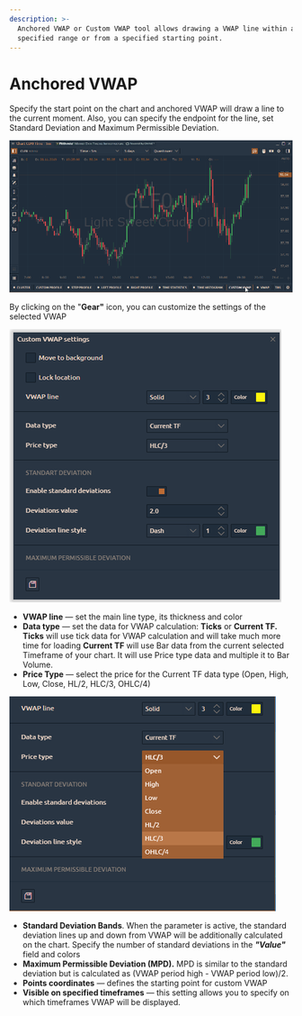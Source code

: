 ```yaml
---
description: >-
  Anchored VWAP or Custom VWAP tool allows drawing a VWAP line within a
  specified range or from a specified starting point.
---
```


# Anchored VWAP

Specify the start point on the chart and anchored VWAP will draw a line to the current moment. Also, you can specify the endpoint for the line, set Standard Deviation and Maximum Permissible Deviation.

![](../../.gitbook/assets/anchored-vwap.gif)

By clicking on the "**Gear"** icon, you can customize the settings of the selected VWAP

![Settings of Custom VWAP \(Anchored VWAP\)](../../.gitbook/assets/image%20%28104%29.png)

* **VWAP line** — set the main line type, its thickness and color 
* **Data type** — set the data for VWAP calculation: **Ticks** or **Current TF.    Ticks** will use tick data for VWAP calculation and will take much more time for loading    **Current TF** will use Bar data from the current selected Timeframe of your chart. It will use Price type data and multiple it to Bar Volume. 
* **Price Type** — select the price for the Current TF data type \(Open, High, Low, Close, HL/2, HLC/3, OHLC/4\)

![](../../.gitbook/assets/image%20%28105%29.png)

* **Standard Deviation Bands**. When the parameter is active, the standard deviation lines up and down from VWAP will be additionally calculated on the chart. Specify the number of standard deviations in the _**"Value"**_ field and colors
* **Maximum Permissible Deviation \(MPD\).** MPD is similar to the standard deviation but is calculated as \(VWAP period high - VWAP period low\)/2.
* **Points coordinates** — defines the starting point for custom VWAP
* **Visible on specified timeframes** — this setting allows you to specify on which timeframes VWAP will be displayed.

